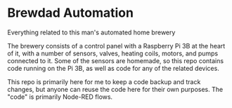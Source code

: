 # Brewdad Automation
Everything related to this man's automated home brewery

The brewery consists of a control panel with a Raspberry Pi 3B at the heart of it,
with a number of sensors, valves, heating coils, motors, and pumps connected to it.
Some of the sensors are homemade, so this repo contains code running on the Pi 3B,
as well as code for any of the related devices.

This repo is primarily here for me to keep a code backup and track changes, but anyone can
reuse the code here for their own purposes. The "code" is primarily Node-RED flows.

